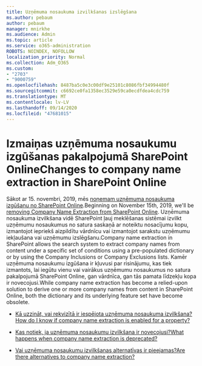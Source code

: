 ```yaml
---
title: Uzņēmuma nosaukuma izvilkšanas izslēgšana
ms.author: pebaum
author: pebaum
manager: mnirkhe
ms.audience: Admin
ms.topic: article
ms.service: o365-administration
ROBOTS: NOINDEX, NOFOLLOW
localization_priority: Normal
ms.collection: Adm_O365
ms.custom:
- "2703"
- "9000759"
ms.openlocfilehash: 8487ba5c0e3c00df9e25101c8086fbf34994480f
ms.sourcegitcommit: c6692ce0fa1358ec3529e59ca0ecdfdea4cdc759
ms.translationtype: MT
ms.contentlocale: lv-LV
ms.lasthandoff: 09/14/2020
ms.locfileid: "47681015"
---
```

# <a name="changes-to-company-name-extraction-in-sharepoint-online"></a><span data-ttu-id="2078a-102">Izmaiņas uzņēmuma nosaukumu izgūšanas pakalpojumā SharePoint Online</span><span class="sxs-lookup"><span data-stu-id="2078a-102">Changes to company name extraction in SharePoint Online</span></span>

<span data-ttu-id="2078a-103">Sākot ar 15. novembri, 2019, mēs [noņemam uzņēmuma nosaukuma izgūšanu no SharePoint Online](https://docs.microsoft.com/sharepoint/changes-to-company-name-extraction-in-sharepoint-online).</span><span class="sxs-lookup"><span data-stu-id="2078a-103">Beginning on November 15th, 2019, we'll be [removing Company Name Extraction from SharePoint Online](https://docs.microsoft.com/sharepoint/changes-to-company-name-extraction-in-sharepoint-online).</span></span> <span data-ttu-id="2078a-104">Uzņēmuma nosaukuma izvilkšana vidē SharePoint ļauj meklēšanas sistēmai izvilkt uzņēmumu nosaukumus no satura saskaņā ar noteiktu nosacījumu kopu, izmantojot iepriekš aizpildītu vārdnīcu vai izmantojot sarakstu uzņēmumu iekļaušana vai uzņēmumu izslēgšanu.</span><span class="sxs-lookup"><span data-stu-id="2078a-104">Company name extraction in SharePoint allows the search system to extract company names from content under a specific set of conditions using a pre-populated dictionary or by using the Company Inclusions or Company Exclusions lists.</span></span> <span data-ttu-id="2078a-105">Kamēr uzņēmuma nosaukumu izgūšana ir kļuvusi par risinājumu, kas tiek izmantots, lai iegūtu vienu vai vairākus uzņēmumu nosaukumus no satura pakalpojumā SharePoint Online, gan vārdnīca, gan tās pamata līdzekļu kopa ir novecojusi.</span><span class="sxs-lookup"><span data-stu-id="2078a-105">While company name extraction has become a relied-upon solution to derive one or more company names from content in SharePoint Online, both the dictionary and its underlying feature set have become obsolete.</span></span>

- [<span data-ttu-id="2078a-106">Kā uzzināt, vai rekvizītā ir iespējota uzņēmuma nosaukuma izvilkšana?</span><span class="sxs-lookup"><span data-stu-id="2078a-106">How do I know if company name extraction is enabled for a property?</span></span>](https://docs.microsoft.com/sharepoint/changes-to-company-name-extraction-in-sharepoint-online#how-do-i-know-if-company-name-extraction-is-enabled-for-a-property)

- [<span data-ttu-id="2078a-107">Kas notiek, ja uzņēmuma nosaukumu izvilkšana ir novecojusi?</span><span class="sxs-lookup"><span data-stu-id="2078a-107">What happens when company name extraction is deprecated?</span></span>](https://docs.microsoft.com/sharepoint/changes-to-company-name-extraction-in-sharepoint-online#what-happens-when-company-name-extraction-is-deprecated) 

- [<span data-ttu-id="2078a-108">Vai uzņēmuma nosaukumu izvilkšanas alternatīvas ir pieejamas?</span><span class="sxs-lookup"><span data-stu-id="2078a-108">Are there alternatives to company name extraction?</span></span>](https://docs.microsoft.com/sharepoint/changes-to-company-name-extraction-in-sharepoint-online#are-there-alternatives-to-company-name-extraction) 